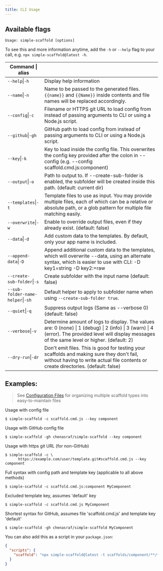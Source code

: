 ```yaml
---
title: CLI Usage
---
```


## Available flags

```text
Usage: simple-scaffold [options]
```

To see this and more information anytime, add the `-h` or `--help` flag to your call, e.g.
`npx simple-scaffold@latest -h`.

| Command \| alias                  |                                                                                                                                                                                                     |
| --------------------------------- | --------------------------------------------------------------------------------------------------------------------------------------------------------------------------------------------------- |
| `--help`\|`-h`                    | Display help information                                                                                                                                                                            |
| `--name`\|`-n`                    | Name to be passed to the generated files. `{{name}}` and `{{Name}}` inside contents and file names will be replaced accordingly.                                                                    |
| `--config`\|`-c`                  | Filename or HTTPS git URL to load config from instead of passing arguments to CLI or using a Node.js script.                                                                                        |
| `--github`\|`-gh`                 | GitHub path to load config from instead of passing arguments to CLI or using a Node.js script.                                                                                                      |
| `--key`\|`-k`                     | Key to load inside the config file. This overwrites the config key provided after the colon in --config (e.g. --config scaffold.cmd.js:component)                                                   |
| `--output`\|`-o`                  | Path to output to. If --create-sub-folder is enabled, the subfolder will be created inside this path. (default: current dir)                                                                        |
| `--templates`\|`-t`               | Template files to use as input. You may provide multiple files, each of which can be a relative or absolute path, or a glob pattern for multiple file matching easily.                              |
| `--overwrite`\|`-w`               | Enable to override output files, even if they already exist. (default: false)                                                                                                                       |
| `--data`\|`-d`                    | Add custom data to the templates. By default, only your app name is included.                                                                                                                       |
| `--append-data`\|`-D`             | Append additional custom data to the templates, which will overwrite --data, using an alternate syntax, which is easier to use with CLI: -D key1=string -D key2:=raw                                |
| `--create-sub-folder`\|`-s`       | Create subfolder with the input name (default: false)                                                                                                                                               |
| `--sub-folder-name-helper`\|`-sh` | Default helper to apply to subfolder name when using `--create-sub-folder true`.                                                                                                                    |
| `--quiet`\|`-q`                   | Suppress output logs (Same as --verbose 0) (default: false)                                                                                                                                         |
| `--verbose`\|`-v`                 | Determine amount of logs to display. The values are: 0 (none) \| 1 (debug) \| 2 (info) \| 3 (warn) \| 4 (error). The provided level will display messages of the same level or higher. (default: 2) |
| `--dry-run`\|`-dr`                | Don't emit files. This is good for testing your scaffolds and making sure they don't fail, without having to write actual file contents or create directories. (default: false)                     |

## Examples:

> See
> [Configuration Files](https://chenasraf.github.io/simple-scaffold/docs/usage/configuration_files)
> for organizing multiple scaffold types into easy-to-maintain files

Usage with config file

```shell
$ simple-scaffold -c scaffold.cmd.js --key component
```

Usage with GitHub config file

```shell
$ simple-scaffold -gh chenasraf/simple-scaffold --key component
```

Usage with https git URL (for non-GitHub)

```shell
$ simple-scaffold -c \
      https://example.com/user/template.git#scaffold.cmd.js --key component
```

Full syntax with config path and template key (applicable to all above methods)

```shell
$ simple-scaffold -c scaffold.cmd.js:component MyComponent
```

Excluded template key, assumes 'default' key

```shell
$ simple-scaffold -c scaffold.cmd.js MyComponent
```

Shortest syntax for GitHub, assumes file 'scaffold.cmd.js' and template key 'default'

```shell
$ simple-scaffold -gh chenasraf/simple-scaffold MyComponent
```

You can also add this as a script in your `package.json`:

```json
{
  "scripts": {
    "scaffold": "npx simple-scaffold@latest -t scaffolds/component/**/* -o src/components -d '{\"myProp\": \"propName\", \"myVal\": 123}'"
  }
}
```
